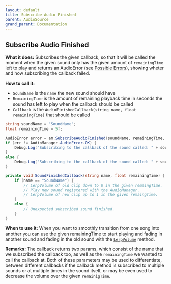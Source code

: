 ```yaml
---
layout: default
title: Subscribe Audio Finished
parent: AudioSource
grand_parent: Documentation
---
```


## Subscribe Audio Finished
**What it does:**
Subscribes the given callback, so that it will be called the moment when the given sound only has the given amount of ```remainingTime``` left to play and returns an AudioError (see [Possible Errors](https://mathewhdyt.github.io/Unity-Audio-Manager/docs/documentation/index/#possible-errors)), showing wheter and how subscribing the callback failed.

**How to call it:**
- ```SoundName``` is the ```name``` the new sound should have
- ```RemainingTime``` is the amount of remaining playback time in seconds the sound has left to play when the callback should be called
- ```Callback``` is the ```AudioFinishedCallback(string name, float remainingTime)``` that should be called

```csharp
string soundName = "SoundName";
float remainingTime = 5f;

AudioError error = am.SubscribeAudioFinished(soundName, remainingTime, SoundFinishedCallback);
if (err != AudioManager.AudioError.OK) {
    Debug.Log("Subscribing to the callback of the sound called: " + soundName + " failed with error id: " + err);
}
else {
    Debug.Log("Subscribing to the callback of the sound called: " + soundName + " succesfull");
}

private void SoundFinishedCallback(string name, float remainingTime) {
    if (name == "SoundName") {
        // LerpVolume of old clip down to 0 in the given remaingTime.
        // Play new sound registered with the AudioManager.
        // LerpVolume of new clip up to 1 in the given remaingTime.
    }
    else {
        // Unexpected subscribed sound finished.
    }
}
```

**When to use it:**
When you want to smoothly transition from one song into another you can use the given remainingTime to start playing and fading in another sound and fading in the old sound with the [```LerpVolume```](https://mathewhdyt.github.io/Unity-Audio-Manager/docs/documentation/audiosource/lerp_volume/) method.

**Remarks:**
The callback returns two params, which consist of the name that we subscribed the callback too, as well as the ```remainingTime``` we wanted to call the callback at. Both of these parameters may be used to differentiate, between different callbacks if the callback method is subscribed to multiple sounds or at multiple times in the sound itself, or may be even used to decrease the volume over the given ```remainigTime```. 

